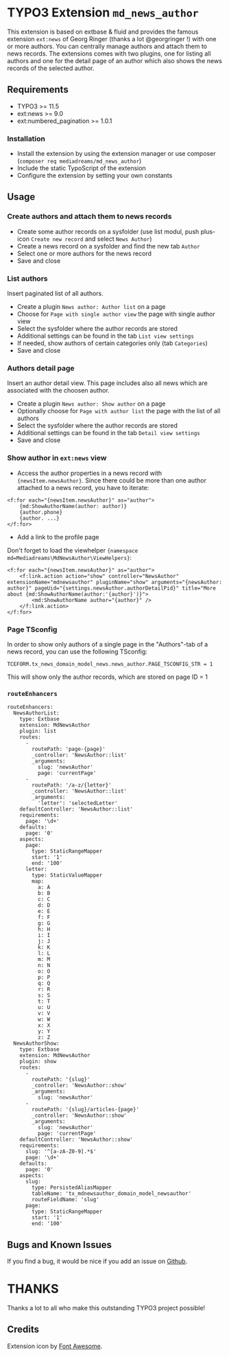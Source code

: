 # TYPO3 Extension ``md_news_author``

This extension is based on extbase & fluid and provides the famous extension ``ext:news`` of Georg Ringer 
(thanks a lot @georgringer !) with one or more authors. You can centrally manage authors and attach them to 
news records. The extensions comes with two plugins, one for listing all authors and one for the detail page of an 
author which also shows the news records of the selected author.

## Requirements

- TYPO3 >= 11.5
- ext:news >= 9.0
- ext:numbered_pagination >= 1.0.1

### Installation

- Install the extension by using the extension manager or use composer (`composer req mediadreams/md_news_author`)
- Include the static TypoScript of the extension
- Configure the extension by setting your own constants

## Usage

### Create authors and attach them to news records

- Create some author records on a sysfolder (use list modul, push plus-icon `Create new record` and select `News Author`)
- Create a news record on a sysfolder and find the new tab `Author`
- Select one or more authors for the news record
- Save and close

### List authors

Insert paginated list of all authors.

- Create a plugin `News author: Author list` on a page
- Choose for `Page with single author view` the page with single author view
- Select the sysfolder where the author records are stored
- Additional settings can be found in the tab `List view settings`
- If needed, show authors of certain categories only (tab `Categories`)
- Save and close

### Authors detail page

Insert an author detail view. This page includes also all news which are associated with the choosen author.

- Create a plugin `News author: Show author` on a page
- Optionally choose for `Page with author list` the page with the list of all authors
- Select the sysfolder where the author records are stored
- Additional settings can be found in the tab `Detail view settings`
- Save and close

### Show author in ``ext:news`` view

- Access the author properties in a news record with `{newsItem.newsAuthor}`. Since there could be more 
than one author attached to a news record, you have to iterate:

```
<f:for each="{newsItem.newsAuthor}" as="author">
    {md:ShowAuthorName(author: author)}
    {author.phone}
    {author. ...}
</f:for>
```

- Add a link to the profile page

Don't forget to load the viewhelper `{namespace md=Mediadreams\MdNewsAuthor\ViewHelpers}`:

    <f:for each="{newsItem.newsAuthor}" as="author">
        <f:link.action action="show" controller="NewsAuthor" extensionName="mdnewsauthor" pluginName="show" arguments="{newsAuthor: author}" pageUid="{settings.newsAuthor.authorDetailPid}" title="More about {md:ShowAuthorName(author:'{author}')}">
            <md:ShowAuthorName author="{author}" />
        </f:link.action>
    </f:for>

### Page TSconfig

In order to show only authors of a single page in the "Authors"-tab of a news record, you can use the following TSconfig:

    TCEFORM.tx_news_domain_model_news.news_author.PAGE_TSCONFIG_STR = 1

This will show only the author records, which are stored on page ID = 1

### ``routeEnhancers``

```
routeEnhancers:
  NewsAuthorList:
    type: Extbase
    extension: MdNewsAuthor
    plugin: list
    routes:
      -
        routePath: 'page-{page}'
        _controller: 'NewsAuthor::list'
        _arguments:
          slug: 'newsAuthor'
          page: 'currentPage'
      -
        routePath: '/a-z/{letter}'
        _controller: 'NewsAuthor::list'
        _arguments:
          'letter': 'selectedLetter'
    defaultController: 'NewsAuthor::list'
    requirements:
      page: '\d+'
    defaults:
      page: '0'
    aspects:
      page:
        type: StaticRangeMapper
        start: '1'
        end: '100'
      letter:
        type: StaticValueMapper
        map:
          a: A
          b: B
          c: C
          d: D
          e: E
          f: F
          g: G
          h: H
          i: I
          j: J
          k: K
          l: L
          m: M
          n: N
          o: O
          p: P
          q: Q
          r: R
          s: S
          t: T
          u: U
          v: V
          w: W
          x: X
          y: Y
          z: Z
  NewsAuthorShow:
    type: Extbase
    extension: MdNewsAuthor
    plugin: show
    routes:
      - 
        routePath: '{slug}'
        _controller: 'NewsAuthor::show'
        _arguments:
          slug: 'newsAuthor'
      -
        routePath: '{slug}/articles-{page}'
        _controller: 'NewsAuthor::show'
        _arguments:
          slug: 'newsAuthor'
          page: 'currentPage'
    defaultController: 'NewsAuthor::show'
    requirements:
      slug: '^[a-zA-Z0-9].*$'
      page: '\d+'
    defaults:
      page: '0'
    aspects:
      slug:
        type: PersistedAliasMapper
        tableName: 'tx_mdnewsauthor_domain_model_newsauthor'
        routeFieldName: 'slug'
      page:
        type: StaticRangeMapper
        start: '1'
        end: '100'
```

## Bugs and Known Issues
If you find a bug, it would be nice if you add an issue on [Github](https://github.com/cdaecke/md_news_author/issues).

# THANKS

Thanks a lot to all who make this outstanding TYPO3 project possible!

## Credits

Extension icon by [Font Awesome](https://fontawesome.com/icons/user?style=solid).
